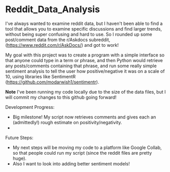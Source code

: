# Reddit_Data_Analysis

I've always wanted to examine reddit data, but I haven't been able to find a tool that allows you to examine specific discussions and find larger trends, without being super confusing and hard to use. So I rounded up some post/comment data from the r/Askdocs subreddit, (https://www.reddit.com/r/AskDocs/) and got to work!

My goal with this project was to create a program with a simple interface so that anyone could type in a term or phrase, and then Python would retrieve any posts/comments containing that phrase, and run some really simple sentiment analysis to tell the user how positive/negative it was on a scale of 10, using libraries like SentimentR (https://github.com/modarwish1/sentimentr). 

**Note**
I've been running my code locally due to the size of the data files, but I will commit my changes to this github going forward!

Development Progress:
 - Big milestone! My script now retrieves comments and gives each an (admittedly!) rough estimate on positivity/negativity.
 - 

Future Steps:
 -  My next steps will be moving my code to a platform like Google Collab, so that people could run my script (since the reddit files are pretty huge).
 -  Also I want to look into adding better sentiment models!
